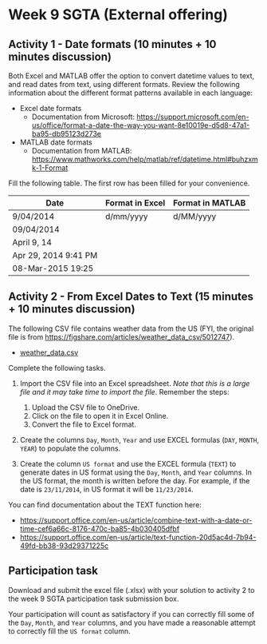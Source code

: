 # Week 9 SGTA (External offering)

## Activity 1 - Date formats (10 minutes + 10 minutes discussion)

Both Excel and MATLAB offer the option to convert datetime values to text, and read dates from text, using different formats. Review the following information about the different format patterns available in each language:

* Excel date formats
  * Documentation from Microsoft: https://support.microsoft.com/en-us/office/format-a-date-the-way-you-want-8e10019e-d5d8-47a1-ba95-db95123d273e
* MATLAB date formats
  * Documentation from MATLAB: https://www.mathworks.com/help/matlab/ref/datetime.html#buhzxmk-1-Format

Fill the following table. The first row has been filled for your convenience.

| Date | Format in Excel | Format in MATLAB |
|---|---|---|
| 9/04/2014 | d/mm/yyyy | d/MM/yyyy|
| 09/04/2014 | 
| April 9, 14 | 
| Apr 29, 2014 9:41 PM | 
| 08-Mar-2015 19:25 | 


## Activity 2 - From Excel Dates to Text (15 minutes + 10 minutes discussion)

The following CSV file contains weather data from the US (FYI, the original file is from https://figshare.com/articles/weather_data_csv/5012747).

* [weather_data.csv](weather_data.csv)

Complete the following tasks.

1. Import the CSV file into an Excel spreadsheet. *Note that this is a large file and it may take time to import the file*. Remember the steps:

   1. Upload the CSV file to OneDrive.
   2. Click on the file to open it in Excel Online.
   3. Convert the file to Excel format.
2. Create the columns `Day`, `Month`, `Year` and use EXCEL formulas (`DAY`, `MONTH`, `YEAR`) to populate the columns.
4. Create the column `US format` and use the EXCEL formula (`TEXT`) to generate dates in US format using the `Day`, `Month`, and `Year` columns. In the US format, the month is written before the day. For example, if the date is `23/11/2014`, in US format it will be `11/23/2014`.

You can find documentation about the TEXT function here:
* https://support.office.com/en-us/article/combine-text-with-a-date-or-time-cef6a66c-8176-470c-ba85-4b030405dfbf
* https://support.office.com/en-us/article/text-function-20d5ac4d-7b94-49fd-bb38-93d29371225c


## Participation task

Download and submit the excel file (.xlsx) with your solution to activity 2 to the week 9 SGTA participation task submission box.

Your participation will count as satisfactory if you can correctly fill some of the `Day`, `Month`, and `Year` columns, and you have made a reasonable attempt to correctly fill the `US format` column.
